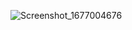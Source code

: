![Screenshot_1677004676](https://user-images.githubusercontent.com/114666552/220433454-c5fd21db-c99e-4e74-95e0-f40039c76268.png)
